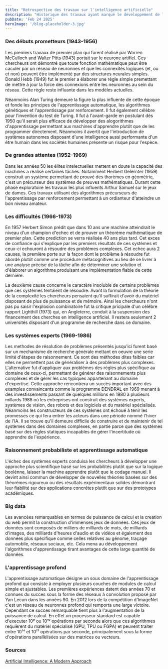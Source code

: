 ```yaml
---
title: "Retrospective des travaux sur l'intelligence artificielle"
description: "Historique des travaux ayant marqué le développement de l'intelligence artificielle"
pubDate: 'Feb 24 2025'
heroImage: '/blog-placeholder-3.jpg'
---
```


### Des débuts prometteurs (1943-1956)

Les premiers travaux de premier plan qui furent réalisé par Warren McCulloch and Walter Pitts (1943) portait sur le neurone artifiel. Ces chercheurs ont  démontré que toute fonction mathématique peut être caculer par un réseau de neuronnes et que les connexités logiques (et, ou et non) peuvent être implémenté  par des structures neurales simples. Donald Hebb (1949) fut le premier a élaborer une règle simple premettant de mettre à jour la force des connexions entre les neuronnes au sein du réseau. Cette règle reste influante dans les modèles actuelles.

Néanmoins Alan Turing demeure la figure la plus influente de cette époque et fonde les principes de l'apprentissage automatique, les algorithmes génétiques et  l'apprentissage par renforcement. Il fut également célèbre pour l'invention du test de Turing. Il fut à l'avant-garde en postulant dès 1950 qu'il serait plus efficace de développer des alogorithmes d'apprentissage permettant aux machines d'apprendre plutôt que de les programmer directement. Néanmoins il avertit que l'introduction de systèmes autonomes disposant d'une intelligence aussi performante d'un être humain dans les sociétés humaines présente un risque pour l'espèce.

### De grandes attentes (1952-1969)

Dans les années 50 les élites intelectuelles mettent en doute la capacité des machines a réalisé certaines tâches. Notamment Herbert Gelernter (1959) construit un système permettant de prouvé des thorèmes en géométrie, c'est un précurseur des systèmes de preuves mathématiques. Durant cette phase exploratoire les travaux les plus influents Arthur Samuel sur le jeux de dames. Ces travaux utilisant des algorithmes précurseurs de l'apprentissage par renforcement permettant à un ordianteur d'atteindre un bon niveau amateur.

### Les difficultés (1966-1973)

En 1957 Herbert Simon prédit que dans 10 ans une machine atteindrait le niveau d'un champion d'echec et de prouver un théorème mathématique de premier plan.  Cette prediction se verra réalisée 40 ans plus tard. Cet exces de confiance qui s'explique par les premiers résultats de ces systèmes et ceux-ci echouront à  résoudre des problèmes complexes. Cet echec aura 2 causes, la première porte sur la façon dont le problème à résoudre fut abordé plutôt comme une procédure métacognitives au lieu de se livrer à  une analyse précise de la tâche afin de déterminer une solution et d'élaborer un algorithme produisant une implémentation fiable de cette dernière.

La deuxième cause concerne le caractère insoluble de certains problèmes que ces systèmes tentaient de résoudre. Avant la formulation de la théorie de la  complexité les chercheurs pensaient qu'il suffirait d'avoir du matériel disposant de plus de puissance et de mémoire. Ainsi les chercheurs n'ont pas pu saisir l'explosion combinatoire fut la critique pricipale d'un célébre rapport Lighthill (1973) qui, en Angleterre, conduit à la suspension des financement  des cherches en intelligence artificiel. Il restera seulement 2 universités disposant d'un programme de recherche dans ce domaine.

### Les systèmes experts (1969-1986)

Les methodes de résolution de problèmes présentés jusqu’ici furent basé sur un mechanisme de recherche générale mettant en oeuvre une serie limité d'étapes de  raisonnement. Ce sont des méthodes dites faibles car elles ne permettent pas de généraliser à des problèmes plus complexes. L'alternative fut d'appliquer aux problèmes des règles plus spécifique au domaine de ceux-ci, permettant de générer des raisonnements plus complexes et de gérer les cas typiques appartenant au domaine d'expertise. Cette approche rencontrera un succès important avec des examples convaincants comme le programme DENDRAL en 1969 menant à des investissements passant de quelques millions en 1980 à plusieurs millards 1988 où les entreprises ont construit des systèmes experts, systèmes de vision, des robots et des logiciels et du matériel spécialisés. Néanmoins les constructeurs de ces systèmes ont échoué à tenir les promesses ce qui fera entrer les acteurs dans une période nommé l'hiver de l'IA. Il se trouve qu'il demeure difficile de construire et de maintenir de tel systèmes dans des domaines complexes, en partie parce que des systèmes basé sur des règles statiques incapables de gérer l'incertitude où apprendre de l'expérience.

### Raisonnement probabiliste et apprentissage automatique

L'échec des systèmes experts conduisa les chercheurs à développer une approche plus scientifique basé sur les probabilités plutôt que sur la logique boolénne,  laisser la machine apprendre plutôt que le codage manuel. Il devint ainsi commun de développer de nouvelles théories basées sur des théorèmes rigoureux ou des résultats expérimentaux solides démontrant leur fiabilité sur des applications concrétes plutôt que sur des prototypes académiques.

### Big data

Les avancées remarquables en termes de puissance de calcul et la creation du web permit la construction d'immenses jeux de données. Ces jeux de données sont composés de milliers de milliards de mots, de milliards d'images, des milliards d'heures d'audio et de vidéos et également des données plus spécifique comme celles relatives au génome, traçage automobile, réseaux sociaux, etc. Cela mena au développement l'algorithmes d'apprentissage tirant avantages de cette large quantité de données.

### L'apprentissage profond

L'apprentissage automatique désigne un sous domaine de l'apprentissage profond qui consiste à employer plusieurs couches de modules de calcul simple et ajustables. Les premières expériences datent des années 70 et connues du succes sous la forme des réseaux à convolution proposé par Yan Lecun dans les années 90. En 2012 lors de la compétition d'ImageNet c'est un réseau de neuronnes profond qui remporta une large victoire. Cependant ce succes remarquable tient plus à l'augmentation de la puissance de calcul. En effet un processeur standard est capable d'executer 10⁹ ou 10¹⁰ opérations par seconde alors que ces algorithmes requièrent du matériel spécialisé (GPU, TPU ou FGPA) et peuvent traiter entre 10¹⁴ et 10¹⁷ opérations par seconde, principalement sous la forme d'opérations parallèlisées sur des matrices ou vecteurs.  

### Sources
[Artificial Intelligence: A Modern Approach](https://fr.wikipedia.org/wiki/Intelligence_artificielle_:_une_approche_moderne)